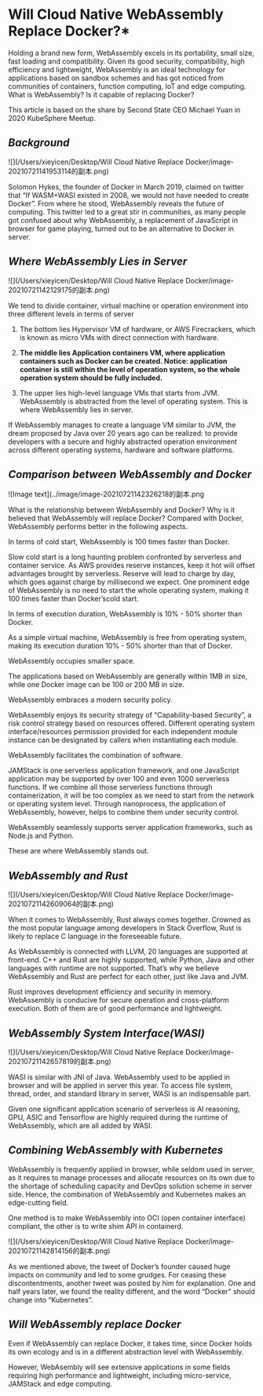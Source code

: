 # ****Will Cloud Native WebAssembly Replace Docker?*****

Holding a brand new form, WebAssembly excels in its portability, small size, fast loading and compatibility. Given its good security, compatibility, high efficiency and lightweight, WebAssembly is an ideal technology for applications based on sandbox schemes and has got noticed from communities of containers, function computing, IoT and edge computing. What is WebAssembly? Is it capable of replacing Docker?

This article is based on the share by Second State CEO Michael Yuan in 2020 KubeSphere Meetup.

## ***Background***

![](/Users/xieyicen/Desktop/Will Cloud Native Replace Docker/image-20210721141953114的副本.png)

Solomon Hykes, the founder of Docker in March 2019, claimed on twitter that “If WASM+WASI existed in 2008, we would not have needed to create Docker”. From where he stood, WebAssembly reveals the future of computing. This twitter led to a great stir in communities, as many people got confused about why WebAssembly, a replacement of JavaScript in browser for game playing, turned out to be an alternative to Docker in server.

## *Where WebAssembly Lies in Server*

![](/Users/xieyicen/Desktop/Will Cloud Native Replace Docker/image-20210721142129175的副本.png)

We tend to divide container, virtual machine or operation environment into three different levels in terms of server

1. The bottom lies Hypervisor VM of hardware, or AWS Firecrackers, which is known as micro VMs with direct connection with hardware.


2. **The middle lies Application containers VM, where application containers such as Docker can be created. Notice: application container is still within the level of operation system, so the whole operation system should be fully included.**

3. The upper lies high-level language VMs that starts from JVM. WebAssembly is abstracted from the level of operating system. This is where WebAssembly lies in server.

If WebAssembly manages to create a language VM similar to JVM, the dream proposed by Java over 20 years ago can be realized: to provide developers with a secure and highly abstracted operation environment across different operating systems, hardware and software platforms.

## *Comparison between WebAssembly and Docker*

![Image text](../image/image-20210721142326218的副本.png

What is the relationship between WebAssembly and Docker? Why is it believed that WebAssembly will replace Docker? Compared with Docker, WebAssembly performs better in the following aspects.

In terms of cold start, WebAssembly is 100 times faster than Docker.

Slow cold start is a long haunting problem confronted by serverless and container service. As AWS provides reserve instances, keep it hot will offset advantages brought by serverless. Reserve will lead to charge by day, which goes against charge by millisecond we expect. One prominent edge of WebAssembly is no need to start the whole operating system, making it 100 times faster than Docker’scold start.

In terms of execution duration, WebAssembly is 10% - 50% shorter than Docker.

As a simple virtual machine, WebAssembly is free from operating system, making its execution duration 10% - 50% shorter than that of Docker.

WebAssembly occupies smaller space.

The applications based on WebAssembly are generally within 1MB in size, while one Docker image can be 100 or 200 MB in size.

WebAssembly embraces a modern security policy.

WebAssembly enjoys its security strategy of “Capability-based Security”, a risk control strategy based on resources offered. Different operating system interface/resources permission provided for each independent module instance can be designated by callers when instantiating each module.

WebAssembly facilitates the combination of software.

JAMStack is one serverless application framework, and one JavaScript application may be supported by over 100 and even 1000 serverless functions. If we combine all those serverless functions through containerization, it will be too complex as we need to start from the network or operating system level. Through nanoprocess, the application of WebAssembly, however, helps to combine them under security control.

WebAssembly seamlessly supports server application frameworks, such as Node.js and Python.

These are where WebAssembly stands out.

## *WebAssembly and Rust*

![](/Users/xieyicen/Desktop/Will Cloud Native Replace Docker/image-20210721142609064的副本.png)

When it comes to WebAssembly, Rust always comes together. Crowned as the most popular language among developers in Stack Overflow, Rust is likely to replace C language in the foreseeable future.

As WebAssembly is connected with LLVM, 20 languages are supported at front-end.  C++ and Rust are highly supported, while Python, Java and other languages with runtime are not supported. That’s why we believe WebAssembly and Rust are perfect for each other, just like Java and JVM.

Rust improves development efficiency and security in memory. WebAssembly is conducive for secure operation and cross-platform execution. Both of them are of good performance and lightweight.

## *WebAssembly System Interface(WASI)*

![](/Users/xieyicen/Desktop/Will Cloud Native Replace Docker/image-20210721142657819的副本.png)

WASI is similar with JNI of Java. WebAssembly used to be applied in browser and will be applied in server this year. To access file system, thread, order, and standard library in server, WASI is an indispensable part.

Given one significant application scenario of serverless is AI reasoning, GPU, ASIC and Tensorflow are highly required during the runtime of WebAssembly, which are all added by WASI.

## *Combining WebAssembly with Kubernetes*

WebAssembly is frequently applied in browser, while seldom used in server, as it requires to manage processes and allocate resources on its own due to the shortage of scheduling capacity and DevOps solution scheme in server side. Hence, the combination of WebAssembly and Kubernetes makes an edge-cutting field.

One method is to make WebAssembly into OCI (open container interface) compliant, the other is to write shim API in containerd. 

![](/Users/xieyicen/Desktop/Will Cloud Native Replace Docker/image-20210721142814156的副本.png)

As we mentioned above, the tweet of Docker’s founder caused huge impacts on community and led to some grudges. For ceasing these discontentments, another tweet was posted by him for explanation. One and half years later, we found the reality different, and the word “Docker” should change into “Kubernetes”.

## ***Will WebAssembly replace Docker***

Even if WebAssembly can replace Docker, it takes time, since Docker holds its own ecology and is in a different abstraction level with WebAssembly.

However, WebAsembly will see extensive applications in some fields requiring high performance and lightweight, including micro-service, JAMStack and edge computing.